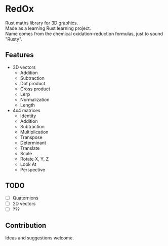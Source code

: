 # RedOx
Rust maths library for 3D graphics.  
Made as a learning Rust learning project.  
Name comes from the chemical oxidation-reduction formulas, just to sound "Rusty".

## Features
- 3D vectors
    - Addition
    - Subtraction
    - Dot product
    - Cross product
    - Lerp
    - Normalization
    - Length
- 4x4 matrices
    - Identity
    - Addition
    - Subtraction
    - Multiplication
    - Transpose
    - Determinant
    - Translate
    - Scale
    - Rotate X, Y, Z
    - Look At
    - Perspective


## TODO
- [ ] Quaternions
- [ ] 2D vectors
- [ ] ???

## Contribution
Ideas and suggestions welcome.
